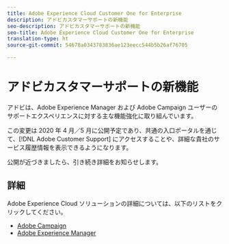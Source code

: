 ```yaml
---
title: Adobe Experience Cloud Customer One for Enterprise
description: アドビカスタマーサポートの新機能
seo-description: アドビカスタマーサポートの新機能
seo-title: Adobe Experience Cloud Customer One for Enterprise
translation-type: ht
source-git-commit: 54678a0343783836ae123eecc544b5b26af76705

---
```



# アドビカスタマーサポートの新機能

アドビは、Adobe Experience Manager および Adobe Campaign ユーザーのサポートエクスペリエンスに対する主な機能強化に取り組んでいます。

この変更は 2020 年 4 月／5 月に公開予定であり、共通の入口ポータルを通じて、[!DNL Adobe Customer Support] にアクセスすることや、詳細な貴社のサービス履歴情報を表示できるようになります。

公開が近づきましたら、引き続き詳細をお知らせします。

## 詳細

Adobe Experience Cloud ソリューションの詳細については、以下のリストをクリックしてください。

* [Adobe Campaign](campaign-list.md)
* [Adobe Experience Manager](aem-list.md)
